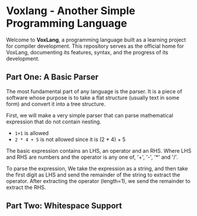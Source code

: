 # Voxlang - Another Simple Programming Language

Welcome to **VoxLang**, a programming language built as a learning project for compiler development. This repository serves as the official home for VoxLang, documenting its features, syntax, and the progress of its development.

## Part One: A Basic Parser

The most fundamental part of any language is the parser. It is a piece of software whose purpose is to take a flat structure (usually text in some form) and convert it into a tree structure.

First, we will make a very simple parser that can parse mathematical expression that do not contain nesting.

- `1+1` is allowed
- `2 * 4 + 5` is not allowed since it is (2 \* 4) + 5

The basic expression contains an LHS, an operator and an RHS. Where LHS and RHS are numbers and the operator is any one of, '+', '-', '\*' and '/'.

To parse the expression, We take the expression as a string, and then take the first digit as LHS and send the remainder of the string to extract the operator. After extracting the operator (length=1), we send the remainder to extract the RHS.

## Part Two: Whitespace Support